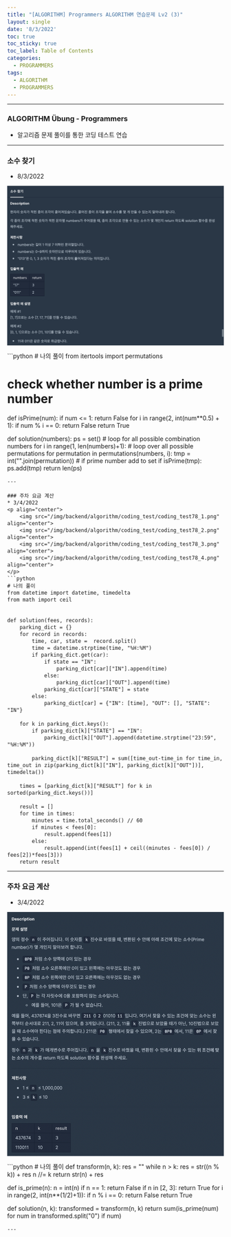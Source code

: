 ```yaml
---
title: "[ALGORITHM] Programmers ALGORITHM 연습문제 Lv2 (3)"
layout: single
date: '8/3/2022'
toc: true
toc_sticky: true
toc_label: Table of Contents
categories:
  - PROGRAMMERS
tags:
  - ALGORITHM
  - PROGRAMMERS
---
```


---
### ALGORITHM Übung - Programmers
* 알고리즘 문제 풀이를 통한 코딩 테스트 연습

---

### 소수 찾기
* 8/3/2022
<p align="center">
    <img src="/img/backend/algorithm/coding_test/coding_test75.png" align="center">
</p>
```python
# 나의 풀이
from itertools import permutations

# check whether number is a prime number
def isPrime(num):
    if num <= 1:
        return False
    for i in range(2, int(num**0.5) + 1):
        if num % i == 0:
            return False
    return True

def solution(numbers):
    ps = set()
    # loop for all possible combination numbers
    for i in range(1, len(numbers)+1):
        # loop over all possible permutations
        for permutation in permutations(numbers, i):
            tmp = int("".join(permutation))
            # if prime number add to set
            if isPrime(tmp):
                ps.add(tmp)
    return len(ps)
```
---

### 주차 요금 계산
* 3/4/2022
<p align="center">
    <img src="/img/backend/algorithm/coding_test/coding_test78_1.png" align="center">
    <img src="/img/backend/algorithm/coding_test/coding_test78_2.png" align="center">
    <img src="/img/backend/algorithm/coding_test/coding_test78_3.png" align="center">
    <img src="/img/backend/algorithm/coding_test/coding_test78_4.png" align="center">
</p>
```python
# 나의 풀이
from datetime import datetime, timedelta
from math import ceil


def solution(fees, records):
    parking_dict = {}
    for record in records:
        time, car, state =  record.split()
        time = datetime.strptime(time, "%H:%M")
        if parking_dict.get(car):
            if state == "IN":
                parking_dict[car]["IN"].append(time)
            else:
                parking_dict[car]["OUT"].append(time)
            parking_dict[car]["STATE"] = state
        else:
            parking_dict[car] = {"IN": [time], "OUT": [], "STATE": "IN"}
            
    for k in parking_dict.keys():
        if parking_dict[k]["STATE"] == "IN":
            parking_dict[k]["OUT"].append(datetime.strptime("23:59", "%H:%M"))
        
        parking_dict[k]["RESULT"] = sum([time_out-time_in for time_in, time_out in zip(parking_dict[k]["IN"], parking_dict[k]["OUT"])], timedelta())
        
    times = [parking_dict[k]["RESULT"] for k in sorted(parking_dict.keys())]
    
    result = []
    for time in times:
        minutes = time.total_seconds() // 60
        if minutes < fees[0]:
            result.append(fees[1])
        else:
            result.append(int(fees[1] + ceil((minutes - fees[0]) / fees[2])*fees[3]))
    return result
```
---

### 주차 요금 계산
* 3/4/2022
<p align="center">
    <img src="/img/backend/algorithm/coding_test/coding_test79.png" align="center">
</p>
```python
# 나의 풀이
def transform(n, k):
    res = ""
    while n > k:
        res = str((n % k)) + res
        n //= k
    return str(n) + res

def is_prime(n):
    n = int(n)
    if n == 1:
        return False
    if n in [2, 3]:
        return True
    for i in range(2, int(n**(1/2)+1)):
        if n % i == 0:
            return False
    return True

def solution(n, k):
    transformed = transform(n, k)
    return sum(is_prime(num) for num in transformed.split("0") if num)
```
---
